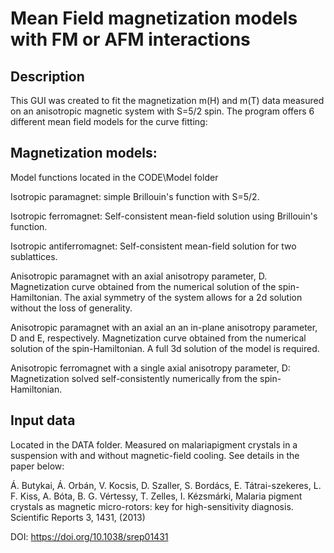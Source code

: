 # Mean Field magnetization models with FM or AFM interactions

## Description
This GUI was created to fit the magnetization m(H) and m(T) data measured on an anisotropic magnetic system with S=5/2 spin. The program offers 6 different mean field models for the curve fitting:


## Magnetization models:
Model functions located in the CODE\Model folder

Isotropic paramagnet: simple Brillouin's function with S=5/2. 

Isotropic ferromagnet: Self-consistent mean-field solution using Brillouin's function.

Isotropic antiferromagnet: Self-consistent mean-field solution for two sublattices. 

Anisotropic paramagnet with an axial anisotropy parameter, D. Magnetization curve obtained from the numerical solution of the spin-Hamiltonian. The axial symmetry of the system allows for a 2d solution without the loss of generality.

Anisotropic paramagnet with an axial an an in-plane anisotropy parameter, D and E, respectively. Magnetization curve obtained from the numerical solution of the spin-Hamiltonian. A full 3d solution of the model is required.

Anisotropic ferromagnet with a single axial anisotropy parameter, D: Magnetization solved self-consistently numerically from the spin-Hamiltonian. 

## Input data
Located in the DATA folder. Measured on malariapigment crystals in a suspension with and without magnetic-field cooling. See details in the paper below:

Á. Butykai, Á. Orbán, V. Kocsis, D. Szaller, S. Bordács, E. Tátrai-szekeres, L. F. Kiss, A. Bóta, B. G. Vértessy, T. Zelles, I. Kézsmárki, Malaria pigment crystals as magnetic micro-rotors: key for high-sensitivity diagnosis. Scientific Reports 3, 1431, (2013)

DOI: https://doi.org/10.1038/srep01431

